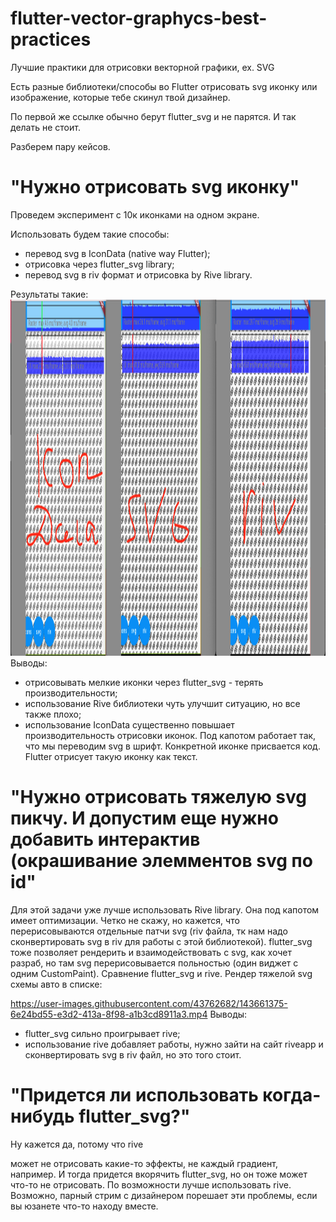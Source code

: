 # flutter-vector-graphycs-best-practices
Лучшие практики для отрисовки векторной графики, ex. SVG

Есть разные библиотеки/способы во Flutter отрисовать svg иконку или изображение, которые тебе скинул твой дизайнер.

По первой же ссылке обычно берут flutter_svg и не парятся. И так делать не стоит.

Разберем пару кейсов.
# "Нужно отрисовать svg иконку"

Проведем эксперимент с 10к иконками на одном экране.

Использовать будем такие способы: 
- перевод svg в IconData (native way Flutter);
- отрисовка через flutter_svg library;
- перевод svg в riv формат и отрисовка by Rive library. 

Результаты такие:
<img src="icons_perf.png" height="570">
Выводы: 
- отрисовывать мелкие иконки через flutter_svg - терять производительности;
- использование Rive библиотеки чуть улучшит ситуацию, но все также плохо;
- использование IconData существенно повышает производительность отрисовки иконок. Под капотом работает так, что мы переводим svg в шрифт. Конкретной иконке присвается код. Flutter отрисует такую иконку как текст. 
  
# "Нужно отрисовать тяжелую svg пикчу. И допустим еще нужно добавить интерактив (окрашивание элемментов svg по id"
Для этой задачи уже лучше использовать Rive library. Она под капотом имеет оптимизации. Четко не скажу, но кажется, что перерисовываются отдельные патчи svg (riv файла, тк нам надо сконвертировать svg в riv для работы с этой библиотекой). flutter_svg тоже позволяет рендерить и взаимодействовать с svg, как хочет разраб, но там svg перерисовывается польностью (один виджет с одним CustomPaint). 
Сравнение flutter_svg и rive. Рендер тяжелой svg схемы авто в списке:

https://user-images.githubusercontent.com/43762682/143661375-6e24bd55-e3d2-413a-8f98-a1b3cd8911a3.mp4
Выводы:
- flutter_svg сильно проигрывает rive;
- использование rive добавляет работы, нужно зайти на сайт riveapp и сконвертировать svg в riv файл, но это того стоит.
# "Придется ли использовать когда-нибудь flutter_svg?"
Ну кажется да, потому что rive 

может не отрисовать какие-то эффекты, не каждый градиент, например. И тогда придется вкорячить flutter_svg, но он тоже может что-то не отрисовать. По возможности лучше использовать rive. Возможно, парный стрим с дизайнером порешает эти проблемы, если вы юзанете что-то находу вместе.

